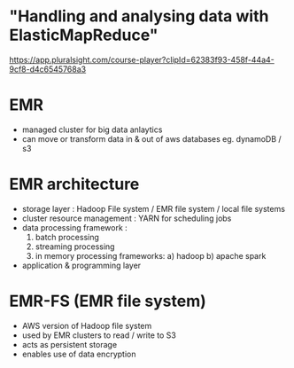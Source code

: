 
# "Handling and analysing data with ElasticMapReduce"
https://app.pluralsight.com/course-player?clipId=62383f93-458f-44a4-9cf8-d4c6545768a3

# EMR
- managed cluster for big data anlaytics
- can move or transform data in & out of aws databases eg. dynamoDB / s3


# EMR architecture
- storage layer : Hadoop File system / EMR file system / local file systems
- cluster resource management : YARN for scheduling jobs 
- data processing framework : 
    1. batch processing 
    2. streaming processing
    3. in memory processing 
    frameworks:
    a) hadoop 
    b) apache spark
- application & programming layer 



# EMR-FS (EMR file system)
- AWS version of Hadoop file system
- used by EMR clusters to read / write to S3
- acts as persistent storage
- enables use of data encryption

